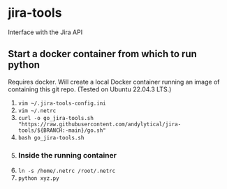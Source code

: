 # jira-tools
Interface with the Jira API

## Start a docker container from which to run python
Requires docker. Will create a local Docker container running an image of
containing this git repo. (Tested on Ubuntu 22.04.3 LTS.)

1. `vim ~/.jira-tools-config.ini`
1. `vim ~/.netrc`
1. `curl -o go_jira-tools.sh "https://raw.githubusercontent.com/andylytical/jira-tools/${BRANCH:-main}/go.sh"`
1. `bash go_jira-tools.sh`
1. ### Inside the running container
  1. `ln -s /home/.netrc /root/.netrc`
  1. `python xyz.py`
